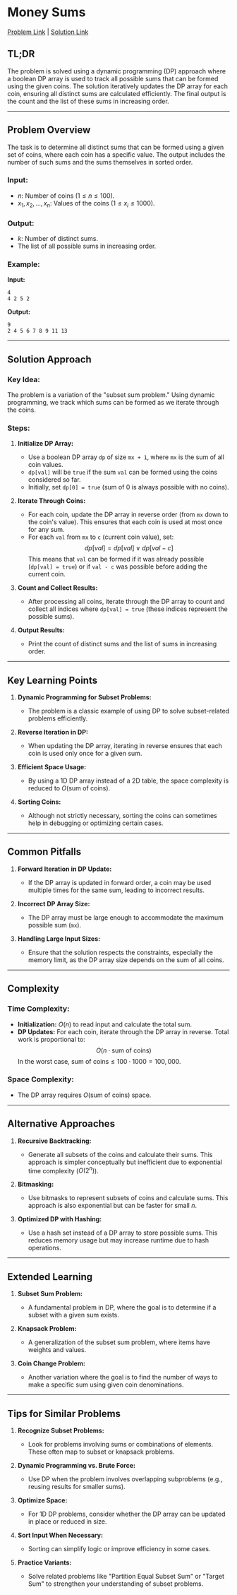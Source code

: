 # Money Sums

[Problem Link](https://cses.fi/problemset/task/1745) | [Solution Link](../../solutions/03_Dynamic_Programming/12_1745_Money_Sums.cpp)

## TL;DR

The problem is solved using a dynamic programming (DP) approach where a boolean DP array is used to track all possible sums that can be formed using the given coins. The solution iteratively updates the DP array for each coin, ensuring all distinct sums are calculated efficiently. The final output is the count and the list of these sums in increasing order.

---

## Problem Overview

The task is to determine all distinct sums that can be formed using a given set of coins, where each coin has a specific value. The output includes the number of such sums and the sums themselves in sorted order.

### Input:
- $n$: Number of coins ($1 \leq n \leq 100$).
- $x_1, x_2, \dots, x_n$: Values of the coins ($1 \leq x_i \leq 1000$).

### Output:
- $k$: Number of distinct sums.
- The list of all possible sums in increasing order.

### Example:
**Input:**
```
4
4 2 5 2
```

**Output:**
```
9
2 4 5 6 7 8 9 11 13
```

---

## Solution Approach

### Key Idea:
The problem is a variation of the "subset sum problem." Using dynamic programming, we track which sums can be formed as we iterate through the coins.

### Steps:

1. **Initialize DP Array:**
   - Use a boolean DP array `dp` of size `mx + 1`, where `mx` is the sum of all coin values. 
   - `dp[val]` will be `true` if the sum `val` can be formed using the coins considered so far.
   - Initially, set `dp[0] = true` (sum of 0 is always possible with no coins).

2. **Iterate Through Coins:**
   - For each coin, update the DP array in reverse order (from `mx` down to the coin's value). This ensures that each coin is used at most once for any sum.
   - For each `val` from `mx` to `c` (current coin value), set:
     $$
     dp[val] = dp[val] \lor dp[val - c]
     $$
     This means that `val` can be formed if it was already possible (`dp[val] = true`) or if `val - c` was possible before adding the current coin.

3. **Count and Collect Results:**
   - After processing all coins, iterate through the DP array to count and collect all indices where `dp[val] = true` (these indices represent the possible sums).

4. **Output Results:**
   - Print the count of distinct sums and the list of sums in increasing order.

---

## Key Learning Points

1. **Dynamic Programming for Subset Problems:**
   - The problem is a classic example of using DP to solve subset-related problems efficiently.

2. **Reverse Iteration in DP:**
   - When updating the DP array, iterating in reverse ensures that each coin is used only once for a given sum.

3. **Efficient Space Usage:**
   - By using a 1D DP array instead of a 2D table, the space complexity is reduced to $O(\text{sum of coins})$.

4. **Sorting Coins:**
   - Although not strictly necessary, sorting the coins can sometimes help in debugging or optimizing certain cases.

---

## Common Pitfalls

1. **Forward Iteration in DP Update:**
   - If the DP array is updated in forward order, a coin may be used multiple times for the same sum, leading to incorrect results.

2. **Incorrect DP Array Size:**
   - The DP array must be large enough to accommodate the maximum possible sum (`mx`).

3. **Handling Large Input Sizes:**
   - Ensure that the solution respects the constraints, especially the memory limit, as the DP array size depends on the sum of all coins.

---

## Complexity

### Time Complexity:
- **Initialization:** $O(n)$ to read input and calculate the total sum.
- **DP Updates:** For each coin, iterate through the DP array in reverse. Total work is proportional to:
  $$
  O(n \cdot \text{sum of coins})
  $$
  In the worst case, $\text{sum of coins} \leq 100 \cdot 1000 = 100,000$.

### Space Complexity:
- The DP array requires $O(\text{sum of coins})$ space.

---

## Alternative Approaches

1. **Recursive Backtracking:**
   - Generate all subsets of the coins and calculate their sums. This approach is simpler conceptually but inefficient due to exponential time complexity ($O(2^n)$).

2. **Bitmasking:**
   - Use bitmasks to represent subsets of coins and calculate sums. This approach is also exponential but can be faster for small $n$.

3. **Optimized DP with Hashing:**
   - Use a hash set instead of a DP array to store possible sums. This reduces memory usage but may increase runtime due to hash operations.

---

## Extended Learning

1. **Subset Sum Problem:**
   - A fundamental problem in DP, where the goal is to determine if a subset with a given sum exists.

2. **Knapsack Problem:**
   - A generalization of the subset sum problem, where items have weights and values.

3. **Coin Change Problem:**
   - Another variation where the goal is to find the number of ways to make a specific sum using given coin denominations.

---

## Tips for Similar Problems

1. **Recognize Subset Problems:**
   - Look for problems involving sums or combinations of elements. These often map to subset or knapsack problems.

2. **Dynamic Programming vs. Brute Force:**
   - Use DP when the problem involves overlapping subproblems (e.g., reusing results for smaller sums).

3. **Optimize Space:**
   - For 1D DP problems, consider whether the DP array can be updated in place or reduced in size.

4. **Sort Input When Necessary:**
   - Sorting can simplify logic or improve efficiency in some cases.

5. **Practice Variants:**
   - Solve related problems like "Partition Equal Subset Sum" or "Target Sum" to strengthen your understanding of subset problems.